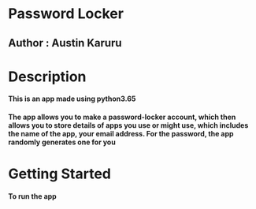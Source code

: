 # Password Locker

## Author : Austin Karuru

# Description

#### This is an app made using python3.65

#### The app allows you to make a password-locker account, which then allows you to store details of apps you use or might use, which includes the name of the app, your email address. For the password, the app randomly generates one for you

# Getting Started

#### To run the app

####
